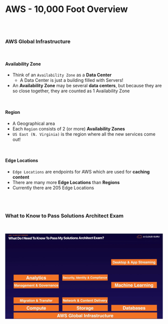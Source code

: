 # AWS - 10,000 Foot Overview

<br>

<br>

### AWS Global Infrastructure

<br>

#### Availability Zone

- Think of an `Availability Zone` as a **Data Center**
  - A Data Center is just a building filled with Servers!
- An **Availability Zone** may be several **data centers**, but because they are so close together, they are counted as 1 Availability Zone 

<br>

#### Region

- A Geographical area
- Each `Region` consists of 2 (or more) **Availability Zones**
- `US East (N. Virginia)` is the region where all the new services come out!

<br>

#### Edge Locations

- `Edge Locations` are endpoints for AWS which are used for **caching content**
- There are many more **Edge Locations** than **Regions**
- Currently  there are 205 Edge Locations

<br>

<br>

### What to Know to Pass Solutions Architect Exam

<br>

![IMG_0392](../../images/IMG_0392.jpg)

<br>